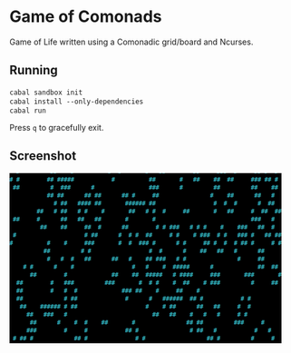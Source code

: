 # Game of Comonads

Game of Life written using a Comonadic grid/board and Ncurses.

## Running

    cabal sandbox init
    cabal install --only-dependencies
    cabal run

Press `q` to gracefully exit.

## Screenshot

![](screenshot.gif)
